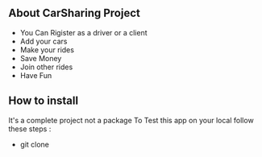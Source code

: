 ## About CarSharing Project

- You Can Rigister as a driver or a client
- Add your cars
- Make your rides
- Save Money
- Join other rides
- Have Fun

## How to install 
It's a complete project not a package
To Test this app on your local follow these steps :
- git clone 